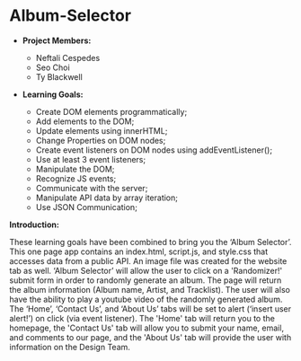 # Album-Selector

* **Project Members:**
  * Neftali Cespedes
  * Seo Choi
  * Ty Blackwell

* **Learning Goals:**
  * Create DOM elements programmatically;
  * Add elements to the DOM;
  * Update elements using innerHTML;
  * Change Properties on DOM nodes;
  * Create event listeners on DOM nodes using addEventListener();
  * Use at least 3 event listeners;
  * Manipulate the DOM;
  * Recognize JS events;
  * Communicate with the server;
  * Manipulate API data by array iteration;
  * Use JSON Communication;

**Introduction:**

These learning goals have been combined to bring you the ‘Album Selector’. This one page app contains an index.html, script.js, and style.css that accesses data from a public API. An image file was created for the website tab as well. ‘Album Selector’ will allow the user to click on a 'Randomizer!' submit form in order to randomly generate an album. The page will return the album information (Album name, Artist, and Tracklist). The user will also have the ability to play a youtube video of the randomly generated album. The ‘Home’, ‘Contact Us’, and ‘About Us’ tabs will be set to alert (‘insert user alert!’) on click (via event listener). The 'Home' tab will return you to the homepage, the 'Contact Us' tab will allow you to submit your name, email, and comments to our page, and the 'About Us' tab will provide the user with information on the Design Team.
